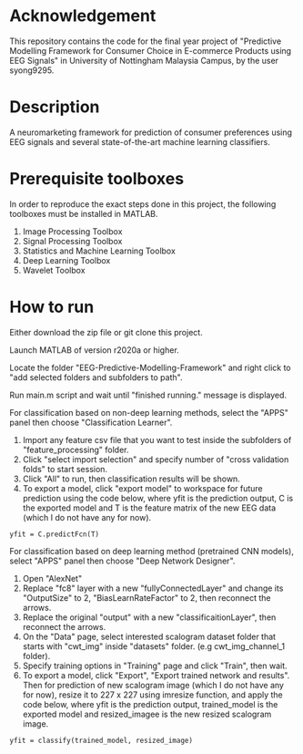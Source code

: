 # Acknowledgement
This repository contains the code for the final year project of "Predictive Modelling Framework for Consumer Choice in E-commerce Products using EEG Signals" in University of Nottingham Malaysia Campus, by the user syong9295.

# Description
A neuromarketing framework for prediction of consumer preferences using EEG signals and several state-of-the-art machine learning classifiers.

# Prerequisite toolboxes
In order to reproduce the exact steps done in this project, the following toolboxes must be installed in MATLAB.
1. Image Processing Toolbox
2. Signal Processing Toolbox
3. Statistics and Machine Learning Toolbox
4. Deep Learning Toolbox
5. Wavelet Toolbox

# How to run
Either download the zip file or git clone this project.

Launch MATLAB of version r2020a or higher.

Locate the folder "EEG-Predictive-Modelling-Framework" and right click to "add selected folders and subfolders to path".

Run main.m script and wait until "finished running." message is displayed.

For classification based on non-deep learning methods, select the "APPS" panel then choose "Classification Learner".

  1. Import any feature csv file that you want to test inside the subfolders of "feature_processing" folder.
  2. Click "select import selection" and specify number of "cross validation folds" to start session.
  3. Click "All" to run, then classification results will be shown.
  4. To export a model, click "export model" to workspace for future prediction using the code below, where yfit is the prediction output, C is the exported model and T is the      feature matrix of the new EEG data (which I do not have any for now).
  ```
  yfit = C.predictFcn(T)
  ```
For classification based on deep learning method (pretrained CNN models), select "APPS" panel then choose "Deep Network Designer".

  1. Open "AlexNet"
  2. Replace "fc8" layer with a new "fullyConnectedLayer" and change its "OutputSize" to 2, "BiasLearnRateFactor" to 2, then reconnect the arrows.
  3. Replace the original "output" with a new "classificaitionLayer", then reconnect the arrows.
  4. On the "Data" page, select interested scalogram dataset folder that starts with "cwt_img" inside "datasets" folder. (e.g cwt_img_channel_1 folder).
  5. Specify training options in "Training" page and click "Train", then wait.
  6. To export a model, click "Export", "Export trained network and results". Then for prediction of new scalogram image (which I do not have any for now), resize it to 227 x 227 using imresize function, and apply the code below, where yfit is the prediction output, trained_model is the exported model and resized_imagee is the new resized scalogram image.
  ```
  yfit = classify(trained_model, resized_image)
  ```

